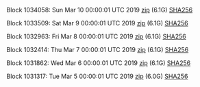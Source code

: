 Block 1034058: Sun Mar 10 00:00:01 UTC 2019 [zip](https://dash-bootstrap.ams3.digitaloceanspaces.com/mainnet/2019-03-10/bootstrap.dat.zip) (6.1G) [SHA256](https://dash-bootstrap.ams3.digitaloceanspaces.com/mainnet/2019-03-10/sha256.txt)

Block 1033509: Sat Mar  9 00:00:01 UTC 2019 [zip](https://dash-bootstrap.ams3.digitaloceanspaces.com/mainnet/2019-03-09/bootstrap.dat.zip) (6.1G) [SHA256](https://dash-bootstrap.ams3.digitaloceanspaces.com/mainnet/2019-03-09/sha256.txt)

Block 1032963: Fri Mar  8 00:00:01 UTC 2019 [zip](https://dash-bootstrap.ams3.digitaloceanspaces.com/mainnet/2019-03-08/bootstrap.dat.zip) (6.1G) [SHA256](https://dash-bootstrap.ams3.digitaloceanspaces.com/mainnet/2019-03-08/sha256.txt)

Block 1032414: Thu Mar  7 00:00:01 UTC 2019 [zip](https://dash-bootstrap.ams3.digitaloceanspaces.com/mainnet/2019-03-07/bootstrap.dat.zip) (6.1G) [SHA256](https://dash-bootstrap.ams3.digitaloceanspaces.com/mainnet/2019-03-07/sha256.txt)

Block 1031862: Wed Mar  6 00:00:01 UTC 2019 [zip](https://dash-bootstrap.ams3.digitaloceanspaces.com/mainnet/2019-03-06/bootstrap.dat.zip) (6.1G) [SHA256](https://dash-bootstrap.ams3.digitaloceanspaces.com/mainnet/2019-03-06/sha256.txt)

Block 1031317: Tue Mar  5 00:00:01 UTC 2019 [zip](https://dash-bootstrap.ams3.digitaloceanspaces.com/mainnet/2019-03-05/bootstrap.dat.zip) (6.0G) [SHA256](https://dash-bootstrap.ams3.digitaloceanspaces.com/mainnet/2019-03-05/sha256.txt)
